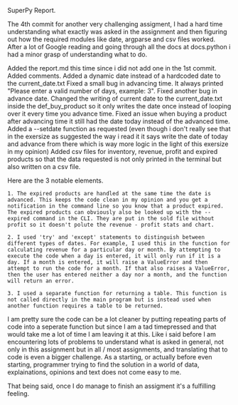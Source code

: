 SuperPy Report.

The 4th commit for another very challenging assigment, I had a hard time understanding what exactly was asked in the assignment and then figuring out how the required modules like date, argparse and csv files worked.
After a lot of Google reading and going through all the docs at docs.python i had a minor grasp of understanding what to do.

Added the report.md this time since i did not add one in the 1st commit.
Added comments.
Added a dynamic date instead of a hardcoded date to the current_date.txt
Fixed a small bug in advancing time. It always printed "Please enter a valid number of days, example: 3".
Fixed another bug in advance date. Changed the writing of current date to the current_date.txt inside the def_buy_product so it only writes the date once instead of looping over it every time you advance time.
Fixed an issue when buying a product after advancing time it still had the date today instead of the advanced time.
Added a --setdate function as requested (even though i don't really see that in the exersize as suggested the way i read it it says write the date of today and advance from there which is way more logic in the light of this exersize in my opinion)
Added csv files for inventory, revenue, profit and expired products so that the data requested is not only printed in the terminal but also written on a csv file.

Here are the 3 notable elements.

    1. The expired products are handled at the same time the date is advanced. This keeps the code clean in my opinion and you get a notification in the command line so you know that a product expired. The expired products can obviously also be looked up with the --expired command in the CLI. They are put in the sold file without profit so it doesn't polute the revenue - profit stats and chart.

    2. I used 'try' and 'except' statements to distinguish between different types of dates. For example, I used this in the function for calculating revenue for a particular day or month. By attempting to execute the code when a day is entered, it will only run if it is a day. If a month is entered, it will raise a ValueError and then attempt to run the code for a month. If that also raises a ValueError, then the user has entered neither a day nor a month, and the function will return an error.

    3. I used a separate function for returning a table. This function is not called directly in the main program but is instead used when another function requires a table to be returned.

I am pretty sure the code can be a lot cleaner by putting repeating parts of code into a seperate function but since I am a tad timepressed and that would take me a lot of time I am leaving it at this.
Like i said before I am encountering lots of problems to understand what is asked in general, not only in this assignment but in all / most assignments, and translating that to code is even a bigger challenge. As a starting, or actually before even starting, programmer trying to find the solution in a world of data, explainations, opinions and text does not come easy to me.

That being said, once I do manage to finish an assigment it's a fulfilling feeling.

